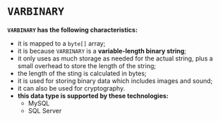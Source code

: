 # `VARBINARY`
**`VARBINARY` has the following characteristics:**
- it is mapped to a `byte[]` array;
- it is because `VARBINARY` is a **variable-length binary string**;
- it only uses as much storage as 
needed for the actual string, plus
a small overhead to store the length of the string;
- the length of the sting is calculated in bytes;
- it is used for storing binary data which includes images and sound;
- it can also be used for cryptography.
- **this data type is supported by these technologies:**
    - MySQL
    - SQL Server